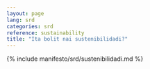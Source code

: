 ```yaml
---
layout: page
lang: srd
categories: srd
reference: sustainability
title: "Ita bolit nai sustenibilidadi?"
---
```


{% include manifesto/srd/sustenibilidadi.md %}
